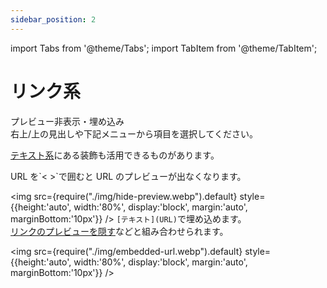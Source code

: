 ```yaml
---
sidebar_position: 2
---
```


import Tabs from '@theme/Tabs';
import TabItem from '@theme/TabItem';

# リンク系

プレビュー非表示・埋め込み   
右上/上の見出しや下記メニューから項目を選択してください。

[テキスト系](./text)にある装飾も活用できるものがあります。

<Tabs>
  <TabItem value="none" label="">
  </TabItem>
  <TabItem value="nopreview" label="プレビュー非表示">
URL を`< >`で囲むと URL のプレビューが出なくなります。

<img src={require("./img/hide-preview.webp").default}
style={{height:'auto', width:'80%', display:'block', margin:'auto', marginBottom:'10px'}} />
  </TabItem>
  <TabItem value="embeded" label="埋め込み">
`[テキスト](URL)`で埋め込めます。  
[リンクのプレビューを隠す](/tutorial/decoration/hide-preview)などと組み合わせられます。

<img src={require("./img/embedded-url.webp").default}
style={{height:'auto', width:'80%', display:'block', margin:'auto', marginBottom:'10px'}} />
  </TabItem>
</Tabs>
